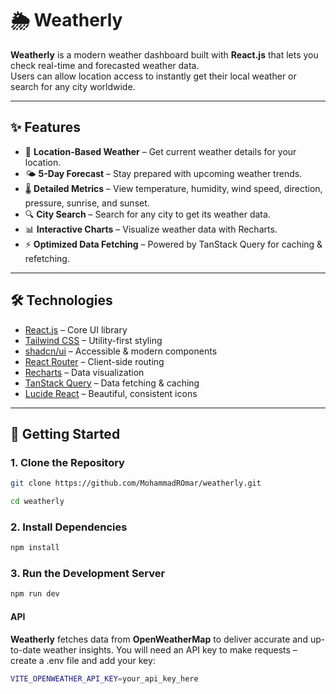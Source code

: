 # 🌦 Weatherly

**Weatherly** is a modern weather dashboard built with **React.js** that lets you check real-time and forecasted weather data.  
Users can allow location access to instantly get their local weather or search for any city worldwide.

---

## ✨ Features

- 📍 **Location-Based Weather** – Get current weather details for your location.
- 🌤 **5-Day Forecast** – Stay prepared with upcoming weather trends.
- 🌡 **Detailed Metrics** – View temperature, humidity, wind speed, direction, pressure, sunrise, and sunset.
- 🔍 **City Search** – Search for any city to get its weather data.
- 📊 **Interactive Charts** – Visualize weather data with Recharts.
- ⚡ **Optimized Data Fetching** – Powered by TanStack Query for caching & refetching.

---

## 🛠️ Technologies

- [React.js](https://react.dev/) – Core UI library
- [Tailwind CSS](https://tailwindcss.com/) – Utility-first styling
- [shadcn/ui](https://ui.shadcn.com/) – Accessible & modern components
- [React Router](https://reactrouter.com/) – Client-side routing
- [Recharts](https://recharts.org/) – Data visualization
- [TanStack Query](https://tanstack.com/query) – Data fetching & caching
- [Lucide React](https://lucide.dev/) – Beautiful, consistent icons

---

## 🚀 Getting Started

### 1. Clone the Repository

```bash
git clone https://github.com/MohammadROmar/weatherly.git

cd weatherly
```

### 2. Install Dependencies

```bash
npm install
```

### 3. Run the Development Server

```bash
npm run dev
```

#### API

**Weatherly** fetches data from **OpenWeatherMap** to deliver accurate and up-to-date weather insights.
You will need an API key to make requests – create a .env file and add your key:

```bash
VITE_OPENWEATHER_API_KEY=your_api_key_here
```
